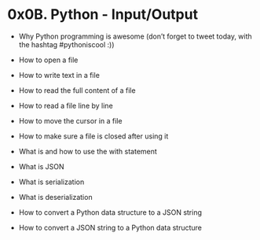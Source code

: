 # 0x0B. Python - Input/Output

* Why Python programming is awesome (don’t forget to tweet today, with the hashtag #pythoniscool :))

* How to open a file

* How to write text in a file

* How to read the full content of a file

* How to read a file line by line

* How to move the cursor in a file

* How to make sure a file is closed after using it

* What is and how to use the with statement

* What is JSON

* What is serialization

* What is deserialization

* How to convert a Python data structure to a JSON string

* How to convert a JSON string to a Python data structure
